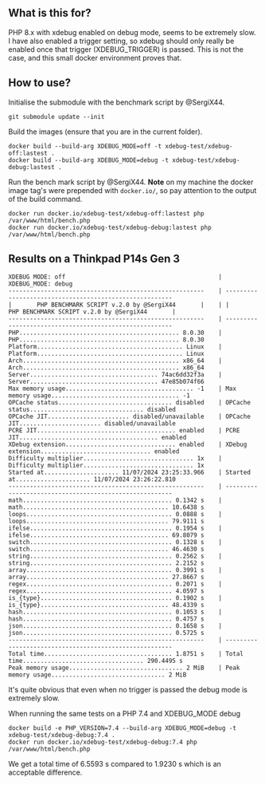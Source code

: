 ## What is this for?
PHP 8.x with xdebug enabled on debug mode, seems to be extremely slow. I have also enabled a trigger setting, so xdebug should only really be enabled once that trigger (XDEBUG_TRIGGER) is passed. This is not the case, and this small docker environment proves that.


## How to use?
Initialise the submodule with the benchmark script by @SergiX44.
```
git submodule update --init
```

Build the images (ensure that you are in the current folder).
```
docker build --build-arg XDEBUG_MODE=off -t xdebug-test/xdebug-off:lastest .
docker build --build-arg XDEBUG_MODE=debug -t xdebug-test/xdebug-debug:lastest .
```

Run the bench mark script by @SergiX44. **Note** on my machine the docker image tag's were prepended with `docker.io/`, so pay attention to the output of the build command.
```
docker run docker.io/xdebug-test/xdebug-off:lastest php /var/www/html/bench.php
docker run docker.io/xdebug-test/xdebug-debug:lastest php /var/www/html/bench.php
```


## Results on a Thinkpad P14s Gen 3
```
XDEBUG MODE: off                                           | XDEBUG_MODE: debug
-------------------------------------------------------    | -------------------------------------------------------
|       PHP BENCHMARK SCRIPT v.2.0 by @SergiX44       |    | |       PHP BENCHMARK SCRIPT v.2.0 by @SergiX44       |
-------------------------------------------------------    | -------------------------------------------------------
PHP............................................. 8.0.30    | PHP............................................. 8.0.30
Platform......................................... Linux    | Platform......................................... Linux
Arch............................................ x86_64    | Arch............................................ x86_64
Server.................................... 74ac6dd32f3a    | Server.................................... 47e85b074f66
Max memory usage.................................... -1    | Max memory usage.................................... -1
OPCache status................................ disabled    | OPCache status................................ disabled
OPCache JIT....................... disabled/unavailable    | OPCache JIT....................... disabled/unavailable
PCRE JIT....................................... enabled    | PCRE JIT....................................... enabled
XDebug extension............................... enabled    | XDebug extension............................... enabled
Difficulty multiplier............................... 1x    | Difficulty multiplier............................... 1x
Started at..................... 11/07/2024 23:25:33.966    | Started at..................... 11/07/2024 23:26:22.810
-------------------------------------------------------    | -------------------------------------------------------
math.......................................... 0.1342 s    | math......................................... 10.6438 s
loops......................................... 0.0888 s    | loops........................................ 79.9111 s
ifelse........................................ 0.1954 s    | ifelse....................................... 69.8079 s
switch........................................ 0.1328 s    | switch....................................... 46.4630 s
string........................................ 0.2562 s    | string........................................ 2.2152 s
array......................................... 0.3991 s    | array........................................ 27.8667 s
regex......................................... 0.2071 s    | regex......................................... 4.0597 s
is_{type}..................................... 0.1902 s    | is_{type}.................................... 48.4339 s
hash.......................................... 0.1053 s    | hash.......................................... 0.4757 s
json.......................................... 0.1658 s    | json.......................................... 0.5725 s
-------------------------------------------------------    | -------------------------------------------------------
Total time.................................... 1.8751 s    | Total time.................................. 290.4495 s
Peak memory usage................................ 2 MiB    | Peak memory usage................................ 2 MiB
```
It's quite obvious that even when no trigger is passed the debug mode is extremely slow.


When running the same tests on a PHP 7.4 and XDEBUG_MODE debug
```
docker build -e PHP_VERSION=7.4 --build-arg XDEBUG_MODE=debug -t xdebug-test/xdebug-debug:7.4 .
docker run docker.io/xdebug-test/xdebug-debug:7.4 php /var/www/html/bench.php
```
We get a total time of 6.5593 s compared to 1.9230 s which is an acceptable difference.




